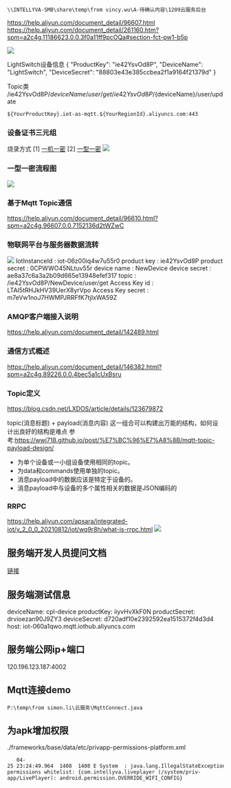 ```
\\INTELLYVA-SMB\share\temp\from vincy.wu\A-待确认内容\1209云服务后台
```

https://help.aliyun.com/document_detail/96607.html
https://help.aliyun.com/document_detail/261160.htm?spm=a2c4g.11186623.0.0.3f0a11ff9pcOQa#section-fct-pw1-b5p

![](https://help-static-aliyun-doc.aliyuncs.com/assets/img/zh-CN/5826597261/p132750.png)

LightSwitch设备信息
{ "ProductKey": "ie42YsvOd8P", "DeviceName": "LightSwitch", "DeviceSecret": "88803e43e385ccbea2f1a9164f21379d" }

Topic类
/ie42YsvOd8P/${deviceName}/user/get
/ie42YsvOd8P/${deviceName}/user/update

```
${YourProductKey}.iot-as-mqtt.${YourRegionId}.aliyuncs.com:443
```

### 设备证书三元组
烧录方式
[1] [一机一密](https://help.aliyun.com/document_detail/74005.htm?spm=a2c4g.11186623.0.0.3f0a36e8XrnWae#task-n21-glp-wfb)
[2] [一型一密](https://help.aliyun.com/document_detail/74006.htm?spm=a2c4g.11186623.0.0.3f0a36e8XrnWae#task-m1l-zqq-wfb)
![](https://cdn.staticaly.com/gh/LBZZYZ/PicX@master/image.7jyvspo5w2o0.webp)

### 一型一密流程图
![](https://help-static-aliyun-doc.aliyuncs.com/assets/img/zh-CN/6682925161/p133168.jpg)

### 基于Mqtt Topic通信
https://help.aliyun.com/document_detail/96610.html?spm=a2c4g.96607.0.0.7152136d2tWZwC

### 物联网平台与服务器数据流转
![](https://help-static-aliyun-doc.aliyuncs.com/assets/img/zh-CN/8876549951/p87244.png)
IotInstanceId : iot-06z00iq4w7u55r0
product key : ie42YsvOd8P
product secret : 0CPWWO45NLtuv55r
device name : NewDevice
device secret : ae8a37c6a3a2b09d665e13948efef317
topic : /ie42YsvOd8P/NewDevice/user/get
Access Key id : LTAI5tRHJkHV39UerX8yrVpo
Access Key secret : m7eVw1noJ7HWMPJRRFfK7tjIxWA59Z

### AMQP客户端接入说明
https://help.aliyun.com/document_detail/142489.html


### 通信方式概述
https://help.aliyun.com/document_detail/146382.html?spm=a2c4g.89226.0.0.4bec5a1cUxBsru

### Topic定义
https://blog.csdn.net/LXDOS/article/details/123679872

topic(消息标题) + payload(消息内容) 这一组合可以构建出万能的结构，如何设计出良好的结构是难点
参考:https://wwj718.github.io/post/%E7%BC%96%E7%A8%8B/mqtt-topic-payload-design/
-   为单个设备或一小组设备使用相同的topic。
-   为data和commands使用单独的topic。
-   消息payload中的数据应该是特定于设备的。
-   消息payload中与设备的多个属性相关的数据是JSON编码的


### RRPC
https://help.aliyun.com/apsara/integrated-iot/v_2_0_0_20210812/iot/wq9r8h/what-is-rrpc.html
![](https://help-static-aliyun-doc.aliyuncs.com/assets/img/zh-CN/9555655261/p11774.png)

## 服务端开发人员提问文档
[链接](https://docs.qq.com/scenario/account-guide.html?globalPadId=300000000%24TgHolFEsDQlU&redirect_url=https%3A%2F%2Fdocs.qq.com%2Fdoc%2FDVGdIb2xGRXNEUWxV%3Fu%3Dac3ca48d84e64b61b05af80b9c077218&u=5e4efa64f2e74cf4a56a3f7adfff265b)

## 服务端测试信息
deviceName: cpl-device
productKey: iiyvHvXkF0N
productSecret: drvioezan90J9ZY3
deviceSecret: d720adf10e2392592ea1515372f4d3d4
host: iot-060a1qwo.mqtt.iothub.aliyuncs.com

## 服务端公网ip+端口
120.196.123.187:4002

## Mqtt连接demo
```
P:\temp\from simon.li\云服务\MqttConnect.java
```

## 为apk增加权限
./frameworks/base/data/etc/privapp-permissions-platform.xml
```
   04-25 23:24:49.964  1408  1408 E System  : java.lang.IllegalStateException: Signature|privileged permissions not in privapp-permissions whitelist: {com.intellyva.liveplayer (/system/priv-app/LivePlayer): android.permission.OVERRIDE_WIFI_CONFIG}
```